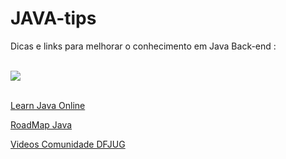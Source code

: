 # JAVA-tips




Dicas e links para melhorar o conhecimento em Java Back-end :
<br>
<br>

<a href= "https://docs.oracle.com/javase/tutorial/java/TOC.html" target="_blank">
   <img src="https://img.shields.io/badge/Oracle-F80000?style=for-the-badge&logo=oracle&logoColor=black"/>
</a>

<br>
<br>

<a href="https://www.learnjavaonline.org/en/">Learn Java Online</a>

<a href="https://www.geeksforgeeks.org/java-developer-learning-path-a-complete-roadmap/">RoadMap Java</a>

<a href="https://www.youtube.com/user/dfjug/videos">Videos Comunidade DFJUG </a>




